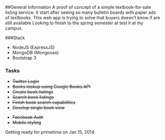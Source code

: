 ##General Information
A proof of concept of a simple textbook-for-sale listing service. It start after seeing so many bulletin boards with paper ads of textbooks. This web app is trying to solve that buyers doesn't know if are still available Looking to finish to the spring semester at test it at my campus.



###Stack
* NodeJS (ExpressJS)
* MongoDB (Mongoose)
* Bootstrap 3

### Tasks
* ~~Twitter Login~~
* ~~Books lookup using Google Books API~~
* ~~Create book listings~~
* ~~Search book listings~~
* ~~Finish book search capabilities~~
* ~~Develop single book view~~
- ~~Facebook Auth~~
- ~~Mobile styling~~

Getting ready for primetime on Jan 15, 2014